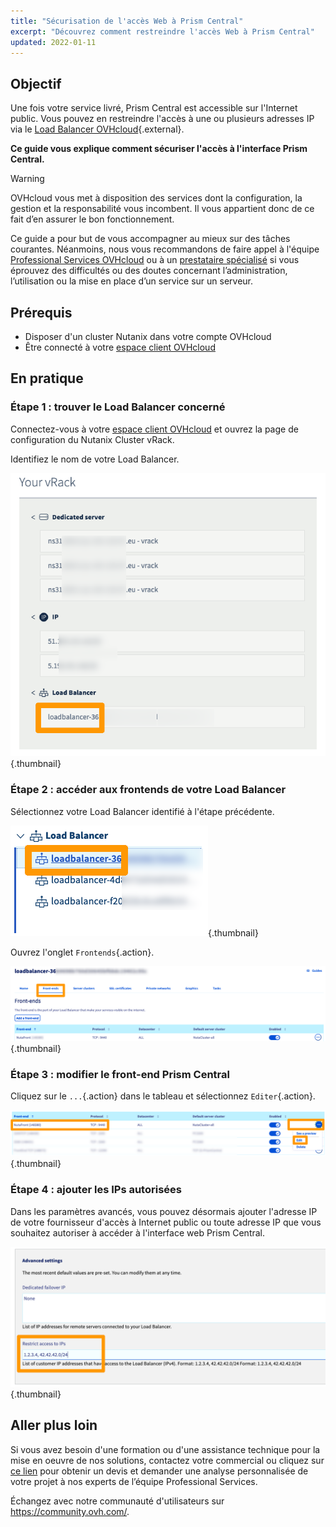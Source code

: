 ```yaml
---
title: "Sécurisation de l'accès Web à Prism Central"
excerpt: "Découvrez comment restreindre l'accès Web à Prism Central"
updated: 2022-01-11
---
```



## Objectif

Une fois votre service livré, Prism Central est accessible sur l'Internet public. Vous pouvez en restreindre l'accès à une ou plusieurs adresses IP via le [Load Balancer OVHcloud](https://www.ovh.com/ca/fr/solutions/load-balancer/){.external}.

**Ce guide vous explique comment sécuriser l'accès à l'interface Prism Central.**

> [!warning]
> OVHcloud vous met à disposition des services dont la configuration, la gestion et la responsabilité vous incombent. Il vous appartient donc de ce fait d’en assurer le bon fonctionnement.
>
> Ce guide a pour but de vous accompagner au mieux sur des tâches courantes. Néanmoins, nous vous recommandons de faire appel à l'équipe [Professional Services OVHcloud](https://www.ovhcloud.com/fr-ca/professional-services/) ou à un [prestataire spécialisé](https://partner.ovhcloud.com/fr-ca/directory/) si vous éprouvez des difficultés ou des doutes concernant l’administration, l’utilisation ou la mise en place d’un service sur un serveur.
>

## Prérequis

- Disposer d'un cluster Nutanix dans votre compte OVHcloud
- Être connecté à votre [espace client OVHcloud](https://ca.ovh.com/auth/?action=gotomanager&from=https://www.ovh.com/ca/fr/&ovhSubsidiary=qc)

## En pratique

### Étape 1 : trouver le Load Balancer concerné

Connectez-vous à votre [espace client OVHcloud](https://ca.ovh.com/auth/?action=gotomanager&from=https://www.ovh.com/ca/fr/&ovhSubsidiary=qc) et ouvrez la page de configuration du Nutanix Cluster vRack.

Identifiez le nom de votre Load Balancer.

![image vRack](images/vRack1.png){.thumbnail}

### Étape 2 : accéder aux frontends de votre Load Balancer

Sélectionnez votre Load Balancer identifié à l'étape précédente.

![Accès IPLB](images/iplb1.png){.thumbnail}

Ouvrez l'onglet `Frontends`{.action}.

![IPLB Frontends](images/iplb2.png){.thumbnail}

### Étape 3 : modifier le front-end Prism Central

Cliquez sur le `...`{.action} dans le tableau et sélectionnez `Editer`{.action}.

![edit Front-End Prism Central](images/iplb3.png){.thumbnail}

### Étape 4 : ajouter les IPs autorisées

Dans les paramètres avancés, vous pouvez désormais ajouter l'adresse IP de votre fournisseur d'accès à Internet public ou toute adresse IP  que vous souhaitez autoriser à accéder à l'interface web Prism Central.

![edit Front-End Prism Central](images/iplb4.png){.thumbnail}

## Aller plus loin

Si vous avez besoin d'une formation ou d'une assistance technique pour la mise en oeuvre de nos solutions, contactez votre commercial ou cliquez sur [ce lien](https://www.ovhcloud.com/fr-ca/professional-services/) pour obtenir un devis et demander une analyse personnalisée de votre projet à nos experts de l’équipe Professional Services.

Échangez avec notre communauté d'utilisateurs sur <https://community.ovh.com/>.
